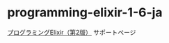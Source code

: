 # programming-elixir-1-6-ja
[プログラミングElixir（第2版）](https://www.ohmsha.co.jp/book/9784274226373/) サポートページ
